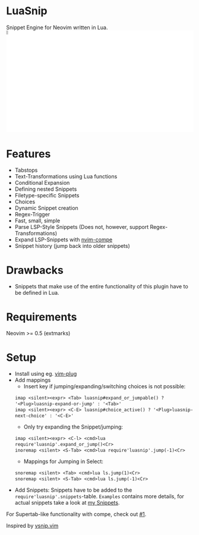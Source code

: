 # LuaSnip
Snippet Engine for Neovim written in Lua.
![Javadoc](./Examples/javadoc.gif)

# Features
- Tabstops
- Text-Transformations using Lua functions
- Conditional Expansion
- Defining nested Snippets
- Filetype-specific Snippets
- Choices
- Dynamic Snippet creation
- Regex-Trigger
- Fast, small, simple
- Parse LSP-Style Snippets (Does not, however, support Regex-Transformations)
- Expand LSP-Snippets with [nvim-compe](https://github.com/hrsh7th/nvim-compe)
- Snippet history (jump back into older snippets)

# Drawbacks
- Snippets that make use of the entire functionality of this plugin have to be defined in Lua.

# Requirements
Neovim >= 0.5 (extmarks)

# Setup
- Install using eg. [vim-plug](https://github.com/junegunn/vim-plug)
- Add mappings  
  - Insert key if jumping/expanding/switching choices is not possible:
  ```vim
  imap <silent><expr> <Tab> luasnip#expand_or_jumpable() ? '<Plug>luasnip-expand-or-jump' : '<Tab>'
  imap <silent><expr> <C-E> luasnip#choice_active() ? '<Plug>luasnip-next-choice' : '<C-E>'
  ```
  - Only try expanding the Snippet/jumping:
  ```vim
  imap <silent><expr> <C-l> <cmd>lua require'luasnip'.expand_or_jump()<Cr>
  inoremap <silent> <S-Tab> <cmd>lua require'luasnip'.jump(-1)<Cr>
  ```
  - Mappings for Jumping in Select:
  ```vim
  snoremap <silent> <Tab> <cmd>lua ls.jump(1)<Cr>
  snoremap <silent> <S-Tab> <cmd>lua ls.jump(-1)<Cr>
  ```
- Add Snippets: Snippets have to be added to the `require'luasnip'.snippets`-table.
`Examples` contains more details, for actual snippets take a look at [my Snippets](https://github.com/L3MON4D3/Dotfiles/blob/master/.config/nvim/lua/snips.lua).

For Supertab-like functionality with compe, check out [#1](https://github.com/L3MON4D3/Luasnip/issues/1).

Inspired by [vsnip.vim](https://github.com/hrsh7th/vim-vsnip/)
